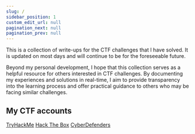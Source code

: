 ```yaml
---
slug: /
sidebar_position: 1
custom_edit_url: null
pagination_next: null
pagination_prev: null
---
```


This is a collection of write-ups for the CTF challenges that I have solved. 
It is updated on most days and will continue to be for the foreseeable future.

Beyond my personal development, I hope that this collection serves as a helpful resource for others interested in CTF challenges.
By documenting my experiences and solutions in real-time, I aim to provide transparency into the learning process and offer practical guidance to others who may be facing similar challenges.


## My CTF accounts

[TryHackMe](https://tryhackme.com/p/kunull)
[Hack The Box](https://app.hackthebox.com/profile/1158503)
[CyberDefenders](https://cyberdefenders.org/p/Kunull)
